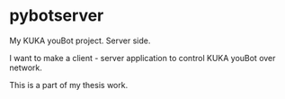 # pybotserver
My KUKA youBot project. Server side.

I want to make a client - server application to control KUKA youBot over network.

This is a part of my thesis work.
